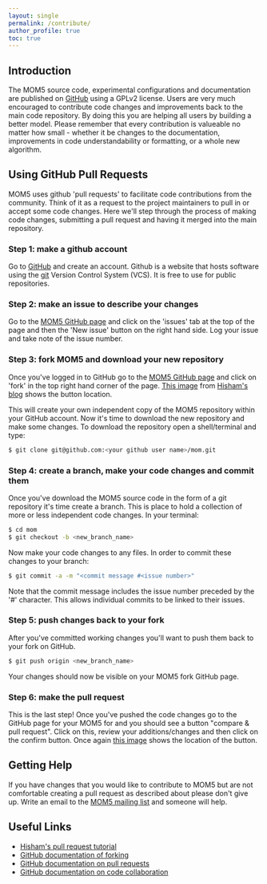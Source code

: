 ```yaml
---
layout: single
permalink: /contribute/
author_profile: true
toc: true
---
```

## Introduction

The MOM5 source code, experimental configurations and documentation are published on [GitHub](https://github.com/mom-ocean/mom5) using a GPLv2 license. Users are very much encouraged to contribute code changes and improvements back to the main code repository. By doing this you are helping all users by building a better model. Please remember that every contribution is valueable no matter how small - whether it be changes to the documentation, improvements in code understandability or formatting, or a whole new algorithm.

## Using GitHub Pull Requests

MOM5 uses github 'pull requests' to facilitate code contributions from the community. Think of it as a request to the project maintainers to pull in or accept some code changes. Here we'll step through the process of making code changes, submitting a pull request and having it merged into the main repository.

### Step 1: make a github account

Go to [GitHub](https://github.com) and create an account. Github is a website that hosts software using the [git](https://git-scm.com) Version Control System (VCS). It is free to use for public repositories.

### Step 2: make an issue to describe your changes

Go to the [MOM5 GitHub page](https://github.com/BreakawayLabs/mom) and click on the 'issues' tab at the top of the page and then the 'New issue' button on the right hand side. Log your issue and take note of the issue number.

### Step 3: fork MOM5 and download your new repository

Once you've logged in to GitHub go to the [MOM5 GitHub page](https://github.com/BreakawayLabs/mom) and click on 'fork' in the top right hand corner of the page. [This image](http://hisham.hm/img/posts/github-fork.png) from [Hisham's blog](http://hisham.hm/2016/01/01/how-to-make-a-pull-request-on-github-a-quick-tutorial/) shows the button location.

This will create your own independent copy of the MOM5 repository within your GitHub account. Now it's time to download the new repository and make some changes. To download the repository open a shell/terminal and type:

```sh
$ git clone git@github.com:<your github user name>/mom.git
```

### Step 4: create a branch, make your code changes and commit them

Once you've download the MOM5 source code in the form of a git repository it's time create a branch. This is place to hold a collection of more or less independent code changes. In your terminal:

```sh
$ cd mom
$ git checkout -b <new_branch_name>
```

Now make your code changes to any files. In order to commit these changes to your branch:

```sh
$ git commit -a -m "<commit message #<issue number>"
```

Note that the commit message includes the issue number preceded by the '#' character. This allows individual commits to be linked to their issues.

### Step 5: push changes back to your fork

After you've committed working changes you'll want to push them back to your fork on GitHub.

```sh
$ git push origin <new_branch_name>
```

Your changes should now be visible on your MOM5 fork GitHub page.

### Step 6: make the pull request

This is the last step! Once you've pushed the code changes go to the GitHub page for your MOM5 for and you should see a button "compare & pull request". Click on this, review your additions/changes and then click on the confirm button. Once again [this image](http://hisham.hm/img/posts/github-comparepr.png) shows the location of the button.

## Getting Help

If you have changes that you would like to contribute to MOM5 but are not comfortable creating a pull request as described about please don't give up. Write an email to the [MOM5 mailing list](https://groups.google.com/forum/#!forum/mom-users) and someone will help.

## Useful Links

* [Hisham's pull request tutorial](http://hisham.hm/2016/01/01/how-to-make-a-pull-request-on-github-a-quick-tutorial/)
* [GitHub documentation of forking](https://help.github.com/articles/fork-a-repo/)
* [GitHub documentation on pull requests](https://help.github.com/articles/creating-a-pull-request/)
* [GitHub documentation on code collaboration](https://help.github.com/categories/collaborating-on-projects-using-issues-and-pull-requests/)
